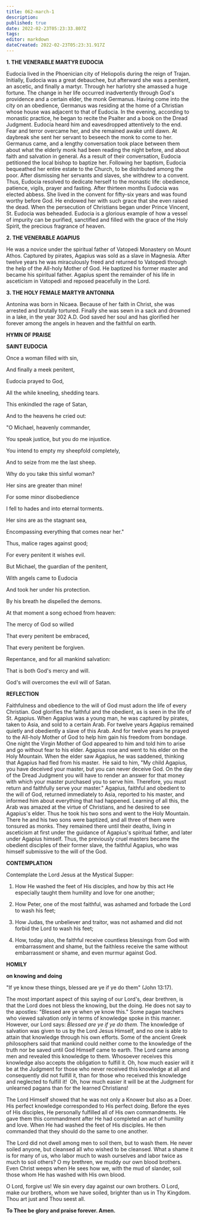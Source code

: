 ```yaml
---
title: 062-march-1
description: 
published: true
date: 2022-02-23T05:23:33.807Z
tags: 
editor: markdown
dateCreated: 2022-02-23T05:23:31.917Z
---
```



**1. THE VENERABLE MARTYR EUDOCIA**

Eudocia lived in the Phoenician city of Heliopolis during the reign of Trajan. Initially, Eudocia was a great debauchee, but afterward she was a penitent, an ascetic, and finally a martyr. Through her harlotry she amassed a huge fortune. The change in her life occurred inadvertently through God's providence and a certain elder, the monk Germanus. Having come into the city on an obedience, Germanus was residing at the home of a Christian whose house was adjacent to that of Eudocia. In the evening, according to monastic practice, he began to recite the Psalter and a book on the Dread Judgment. Eudocia heard him and eavesdropped attentively to the end. Fear and terror overcame her, and she remained awake until dawn. At daybreak she sent her servant to beseech the monk to come to her. Germanus came, and a lengthy conversation took place between them about what the elderly monk had been reading the night before, and about faith and salvation in general. As a result of their conversation, Eudocia petitioned the local bishop to baptize her. Following her baptism, Eudocia bequeathed her entire estate to the Church, to be distributed among the poor. After dismissing her servants and slaves, she withdrew to a convent. Thus, Eudocia resolved to dedicate herself to the monastic life: obedience, patience, vigils, prayer and fasting. After thirteen months Eudocia was elected abbess. She lived in the convent for fifty-six years and was found worthy before God. He endowed her with such grace that she even raised the dead. When the persecution of Christians began under Prince Vincent, St. Eudocia was beheaded. Eudocia is a glorious example of how a vessel of impurity can be purified, sanctified and filled with the grace of the Holy Spirit, the precious fragrance of heaven.

**2. THE VENERABLE AGAPIUS**

He was a novice under the spiritual father of Vatopedi Monastery on Mount Athos. Captured by pirates, Agapius was sold as a slave in Magnesia. After twelve years he was miraculously freed and returned to Vatopedi through the help of the All-holy Mother of God. He baptized his former master and became his spiritual father. Agapius spent the remainder of his life in asceticism in Vatopedi and reposed peacefully in the Lord.

**3. THE HOLY FEMALE MARTYR ANTONINA**

Antonina was born in Nicaea. Because of her faith in Christ, she was arrested and brutally tortured. Finally she was sewn in a sack and drowned in a lake, in the year 302 A.D. God saved her soul and has glorified her forever among the angels in heaven and the faithful on earth.



**HYMN OF PRAISE**

**SAINT EUDOCIA**

Once a woman filled with sin,

And finally a meek penitent,

Eudocia prayed to God,

All the while kneeling, shedding tears.

This enkindled the rage of Satan,

And to the heavens he cried out:

"O Michael, heavenly commander,

You speak justice, but you do me injustice.

You intend to empty my sheepfold completely,

And to seize from me the last sheep.

Why do you take this sinful woman?

Her sins are greater than mine!

For some minor disobedience

I fell to hades and into eternal torments.

Her sins are as the stagnant sea,

Encompassing everything that comes near her."

Thus, malice rages against good;

For every penitent it wishes evil.

But Michael, the guardian of the penitent,

With angels came to Eudocia

And took her under his protection.

By his breath he dispelled the demons.

At that moment a song echoed from heaven:

The mercy of God so willed

That every penitent be embraced,

That every penitent be forgiven.

Repentance, and for all mankind salvation:

That is both God's mercy and will.

God's will overcomes the evil will of Satan.


**REFLECTION**

Faithfulness and obedience to the will of God must adorn the life of every Christian. God glorifies the faithful and the obedient, as is seen in the life of St. Agapius. When Agapius was a young man, he was captured by pirates, taken to Asia, and sold to a certain Arab. For twelve years Agapius remained quietly and obediently a slave of this Arab. And for twelve years he prayed to the All-holy Mother of God to help him gain his freedom from bondage. One night the Virgin Mother of God appeared to him and told him to arise and go without fear to his elder. Agapius rose and went to his elder on the Holy Mountain. When the elder saw Agapius, he was saddened, thinking that Agapius had fled from his master.  He said to him, "My child Agapius, you have deceived your master, but you can never deceive God. On the day of the Dread Judgment you will have to render an answer for that money with which your master purchased you to serve him. Therefore, you must return and faithfully serve your master." Agapius, faithful and obedient to the will of God, returned immediately to Asia, reported to his master, and informed him about everything that had happened. Learning of all this, the Arab was amazed at the virtue of Christians, and he desired to see Agapius's elder. Thus he took his two sons and went to the Holy Mountain. There he and his two sons were baptized, and all three of them were tonsured as monks. They remained there until their deaths, living in asceticism at first under the guidance of Agapius's spiritual father, and later under Agapius himself. Thus, the previously cruel masters became the obedient disciples of their former slave, the faithful Agapius, who was himself submissive to the will of the God.

**CONTEMPLATION**

Contemplate the Lord Jesus at the Mystical Supper:

1.  How He washed the feet of His disciples, and how by this act He especially taught them humility and love for one another;

1.  How Peter, one of the most faithful, was ashamed and forbade the Lord to wash his feet;

1.  How Judas, the unbeliever and traitor, was not ashamed and did not forbid the Lord to wash his feet;

1.  How, today also, the faithful receive countless blessings from God with embarrassment and shame, but the faithless receive the same without embarrassment or shame, and even murmur against God.



**HOMILY**

**on knowing and doing**

"If ye know these things, blessed are ye if ye do them" (John 13:17).

The most important aspect of this saying of our Lord's, dear brethren, is that the Lord does not bless the knowing, but the doing. He does not say to the apostles: "Blessed are ye when ye know this." Some pagan teachers who viewed salvation only in terms of knowledge spoke in this manner. However, our Lord says: *Blessed are ye if ye do them.* The knowledge of salvation was given to us by the Lord Jesus Himself, and no one is able to attain that knowledge through his own efforts. Some of the ancient Greek philosophers said that mankind could neither come to the knowledge of the truth nor be saved until God Himself came to earth. The Lord came among men and revealed this knowledge to them. Whosoever receives this knowledge also accepts the obligation to fulfill it. Oh, how much easier will it be at the Judgment for those who never received this knowledge at all and consequently did not fulfill it, than for those who received this knowledge and neglected to fulfill it!  Oh, how much easier it will be at the Judgment for unlearned pagans than for the learned Christians!

The Lord Himself showed that he was not only a Knower but also as a Doer. His perfect knowledge corresponded to His perfect doing. Before the eyes of His disciples, He personally fulfilled all of His own commandments. He gave them this commandment after He had completed an act of humility and love. When He had washed the feet of His disciples. He then commanded that they should do the same to one another. 

The Lord did not dwell among men to soil them, but to wash them. He never soiled anyone, but cleansed all who wished to be cleansed. What a shame it is for many of us, who labor much to wash ourselves and labor twice as much to soil others? O my brethren, we muddy our own blood brothers. Even Christ weeps when He sees how we, with the mud of slander, soil those whom He has washed with His own blood. 

O Lord, forgive us! We sin every day against our own brothers. O Lord, make our brothers, whom we have soiled, brighter than us in Thy Kingdom. Thou art just and Thou seest all.

**To Thee be glory and praise forever. Amen.**

 
